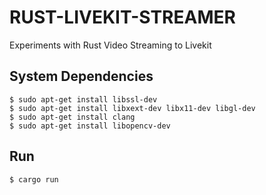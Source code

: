 # RUST-LIVEKIT-STREAMER

Experiments with Rust Video Streaming to Livekit

## System Dependencies

```
$ sudo apt-get install libssl-dev
$ sudo apt-get install libxext-dev libx11-dev libgl-dev
$ sudo apt-get install clang
$ sudo apt-get install libopencv-dev
```

## Run
```
$ cargo run
```